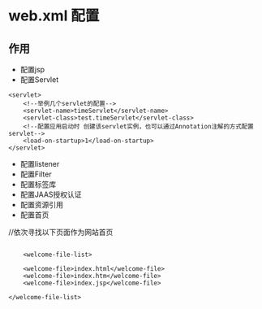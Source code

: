 #  web.xml 配置
## 作用
-  配置jsp
-  配置Servlet


```
<servlet>
    <!--举例几个servlet的配置-->
    <servlet-name>timeServlet</servlet-name>
    <servlet-class>test.timeServlet</servlet-class>
    <!--配置应用启动时 创建该servlet实例，也可以通过Annotation注解的方式配置servlet-->
    <load-on-startup>1</load-on-startup>
</servlet>
```
-  配置listener
-  配置Filter
-  配置标签库
-  配置JAAS授权认证
-  配置资源引用
-  配置首页


//依次寻找以下页面作为网站首页
```
    
    <welcome-file-list>
    
    <welcome-file>index.html</welcome-file>
    <welcome-file>index.htm</welcome-file>
    <welcome-file>index.jsp</welcome-file>

</welcome-file-list>
```
